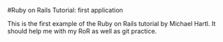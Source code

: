 #Ruby on Rails Tutorial: first application

This is the first example of the Ruby on Rails tutorial by Michael Hartl. It should help me with my RoR as well as git practice.